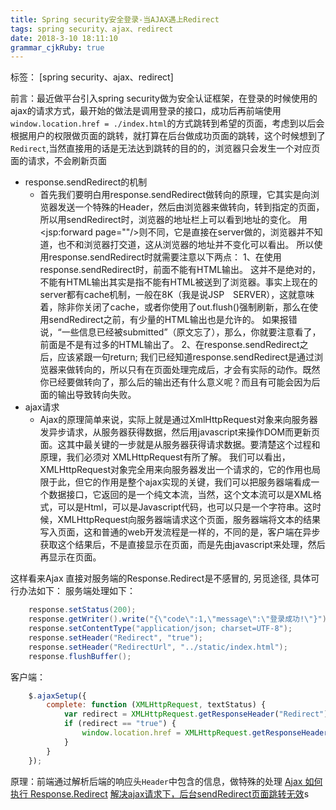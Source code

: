 ```yaml
---
title: Spring security安全登录-当AJAX遇上Redirect
tags: spring security、ajax、redirect
date: 2018-3-10 18:11:10
grammar_cjkRuby: true
---
```

标签： [spring security、ajax、redirect]

前言：最近做平台引入spring security做为安全认证框架，在登录的时候使用的ajax的请求方式，最开始的做法是调用登录的接口，成功后再前端使用`window.location.href = ./index.html`的方式跳转到希望的页面，考虑到以后会根据用户的权限做页面的跳转，就打算在后台做成功页面的跳转，这个时候想到了`Redirect`,当然直接用的话是无法达到跳转的目的的，浏览器只会发生一个对应页面的请求，不会刷新页面
* response.sendRedirect的机制
	* 首先我们要明白用response.sendRedirect做转向的原理，它其实是向浏览器发送一个特殊的Header，然后由浏览器来做转向，转到指定的页面，所以用sendRedirect时，浏览器的地址栏上可以看到地址的变化。
用<jsp:forward page=""/>则不同，它是直接在server做的，浏览器并不知道，也不和浏览器打交道，这从浏览器的地址并不变化可以看出。
所以使用response.sendRedirect时就需要注意以下两点：
1、在使用response.sendRedirect时，前面不能有HTML输出。
这并不是绝对的，不能有HTML输出其实是指不能有HTML被送到了浏览器。事实上现在的server都有cache机制，一般在8K（我是说JSP　SERVER），这就意味着，除非你关闭了cache，或者你使用了out.flush()强制刷新，那么在使用sendRedirect之前，有少量的HTML输出也是允许的。
如果报错说，“一些信息已经被submitted”（原文忘了），那么，你就要注意看了，前面是不是有过多的HTML输出了。
2、在response.sendRedirect之后，应该紧跟一句return;
我们已经知道response.sendRedirect是通过浏览器来做转向的，所以只有在页面处理完成后，才会有实际的动作。既然你已经要做转向了，那么后的输出还有什么意义呢？而且有可能会因为后面的输出导致转向失败。
* ajax请求
	*  Ajax的原理简单来说，实际上就是通过XmlHttpRequest对象来向服务器发异步请求，从服务器获得数据，然后用javascript来操作DOM而更新页面。这其中最关键的一步就是从服务器获得请求数据。要清楚这个过程和原理，我们必须对 XMLHttpRequest有所了解。 
    我们可以看出，XMLHttpRequest对象完全用来向服务器发出一个请求的，它的作用也局限于此，但它的作用是整个ajax实现的关键，我们可以把服务器端看成一个数据接口，它返回的是一个纯文本流，当然，这个文本流可以是XML格式，可以是Html，可以是Javascript代码，也可以只是一个字符串。这时候，XMLHttpRequest向服务器端请求这个页面，服务器端将文本的结果写入页面，这和普通的web开发流程是一样的，不同的是，客户端在异步获取这个结果后，不是直接显示在页面，而是先由javascript来处理，然后再显示在页面。
	
这样看来Ajax 直接对服务端的Response.Redirect是不感冒的, 另觅途径, 具体可行办法如下：
服务端处理如下：
```java
	response.setStatus(200);
	response.getWriter().write("{\"code\":1,\"message\":\"登录成功!\"}");
	response.setContentType("application/json; charset=UTF-8");
	response.setHeader("Redirect", "true");
	response.setHeader("RedirectUrl", "../static/index.html");
	response.flushBuffer();
```
客户端：
```javascript
	$.ajaxSetup({
		complete: function (XMLHttpRequest, textStatus) {
			var redirect = XMLHttpRequest.getResponseHeader("Redirect");
			if (redirect == "true") {
				window.location.href = XMLHttpRequest.getResponseHeader("RedirectUrl");
			}
		}
	});
```
原理：前端通过解析后端的响应头`Header`中包含的信息，做特殊的处理
[Ajax 如何执行 Response.Redirect][1]
[解决ajax请求下，后台sendRedirect页面跳转无效][2]s


  [1]: https://www.cnblogs.com/yipeng-yu/p/7850389.html
  [2]: http://blog.csdn.net/jazywoo123/article/details/7981791